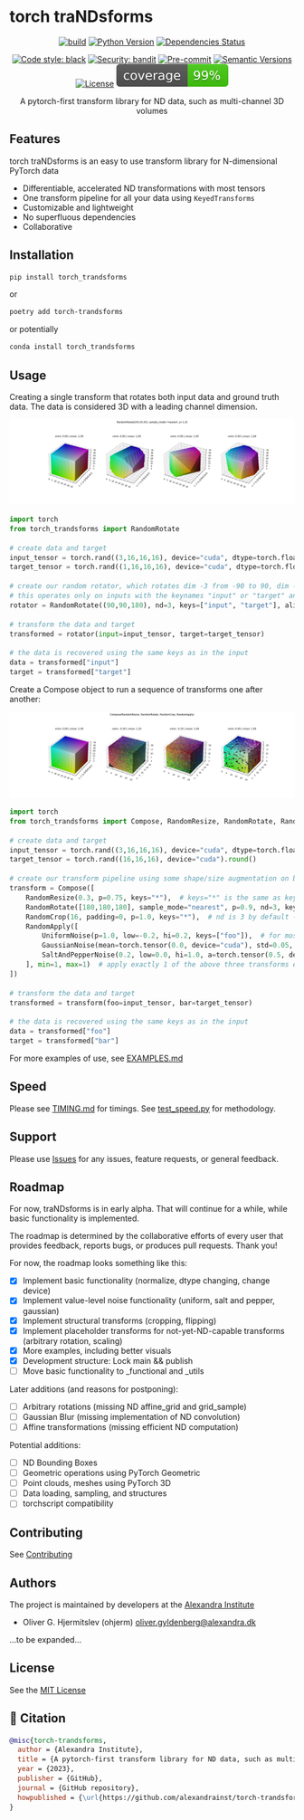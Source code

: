 # torch traNDsforms

<div align="center">

[![build](https://github.com/alexandrainst/torch-trandsforms/actions/workflows/build.yml/badge.svg?branch=main)](https://github.com/alexandrainst/torch-trandsforms/actions/workflows/build.yml?query=branch%3Amain)
[![Python Version](https://img.shields.io/pypi/pyversions/torch-trandsforms.svg)](https://pypi.org/project/torch-trandsforms/)
[![Dependencies Status](https://img.shields.io/badge/dependencies-up%20to%20date-brightgreen.svg)](https://github.com/alexandrainst/torch-trandsforms/pulls?utf8=%E2%9C%93&q=is%3Apr%20author%3Aapp%2Fdependabot)

[![Code style: black](https://img.shields.io/badge/code%20style-black-000000.svg)](https://github.com/psf/black)
[![Security: bandit](https://img.shields.io/badge/security-bandit-green.svg)](https://github.com/PyCQA/bandit)
[![Pre-commit](https://img.shields.io/badge/pre--commit-enabled-brightgreen?logo=pre-commit&logoColor=white)](https://github.com/alexandrainst/torch-trandsforms/blob/main/.pre-commit-config.yaml)
[![Semantic Versions](https://img.shields.io/badge/%20%20%F0%9F%93%A6%F0%9F%9A%80-semantic--versions-e10079.svg)](https://github.com/alexandrainst/torch-trandsforms/releases)
[![License](https://img.shields.io/github/license/alexandrainst/torch-trandsforms)](https://github.com/alexandrainst/torch-trandsforms/blob/main/LICENSE)
![Coverage Report](assets/images/coverage.svg)

A pytorch-first transform library for ND data, such as multi-channel 3D volumes

</div>

## Features

torch traNDsforms is an easy to use transform library for N-dimensional PyTorch data

 - Differentiable, accelerated ND transformations with most tensors
 - One transform pipeline for all your data using `KeyedTransforms`
 - Customizable and lightweight
 - No superfluous dependencies
 - Collaborative

## Installation

```bash
pip install torch_trandsforms
```

or

```bash
poetry add torch-trandsforms
```

or potentially

```bash
conda install torch_trandsforms
```

## Usage

Creating a single transform that rotates both input data and ground truth data. The data is considered 3D with a leading channel dimension.

![RandomRotate](./examples/figures/RandomRotate.png)

```python
import torch
from torch_trandsforms import RandomRotate

# create data and target
input_tensor = torch.rand((3,16,16,16), device="cuda", dtype=torch.float32)
target_tensor = torch.rand((1,16,16,16), device="cuda", dtype=torch.float32)

# create our random rotator, which rotates dim -3 from -90 to 90, dim -2 from -90 to 90, and dim -1 from -180 to 180
# this operates only on inputs with the keynames "input" or "target" and in the trailing 3 dimensions
rotator = RandomRotate((90,90,180), nd=3, keys=["input", "target"], align_corners=True)

# transform the data and target
transformed = rotator(input=input_tensor, target=target_tensor)

# the data is recovered using the same keys as in the input
data = transformed["input"]
target = transformed["target"]
```

Create a Compose object to run a sequence of transforms one after another:

![ComposeExample](./examples/figures/Compose.png)

```python
import torch
from torch_trandsforms import Compose, RandomResize, RandomRotate, RandomCrop, RandomApply, UniformNoise, GaussianNoise, SaltAndPepperNoise

# create data and target
input_tensor = torch.rand((3,16,16,16), device="cuda", dtype=torch.float32)
target_tensor = torch.rand((16,16,16), device="cuda").round()

# create our transform pipeline using some shape/size augmentation on both input and target, as well as some noise on the input
transform = Compose([
    RandomResize(0.3, p=0.75, keys="*"),  # keys="*" is the same as keys=["foo", "bar"] here
    RandomRotate([180,180,180], sample_mode="nearest", p=0.9, nd=3, keys=["foo", "bar"]),
    RandomCrop(16, padding=0, p=1.0, keys="*"),  # nd is 3 by default - but nd=1,2,3 all work here, just on the trailing dimensions
    RandomApply([
        UniformNoise(p=1.0, low=-0.2, hi=0.2, keys=["foo"]),  # for most noise transforms, we only want the data to be augmented
        GaussianNoise(mean=torch.tensor(0.0, device="cuda"), std=0.05, p=1.0, keys=["foo"]),
        SaltAndPepperNoise(0.2, low=0.0, hi=1.0, a=torch.tensor(0.5, device="cuda"), p=1.0, copy_input=True, keys=["foo"])
    ], min=1, max=1)  # apply exactly 1 of the above three transforms each time
])

# transform the data and target
transformed = transform(foo=input_tensor, bar=target_tensor)

# the data is recovered using the same keys as in the input
data = transformed["foo"]
target = transformed["bar"]
```

For more examples of use, see [EXAMPLES.md](https://github.com/alexandrainst/torch-trandsforms/blob/main/examples/EXAMPLES.md)

## Speed

Please see [TIMING.md](https://github.com/alexandrainst/torch-trandsforms/blob/main/TIMING.md) for timings. See [test_speed.py](https://github.com/alexandrainst/torch-trandsforms/blob/main/test_speed.py) for methodology.

## Support

Please use [Issues](https://github.com/alexandrainst/torch-trandsforms/issues) for any issues, feature requests, or general feedback.

## Roadmap

For now, traNDsforms is in early alpha. That will continue for a while, while basic functionality is implemented.

The roadmap is determined by the collaborative efforts of every user that provides feedback, reports bugs, or produces pull requests. Thank you!

For now, the roadmap looks something like this:
 - [x] Implement basic functionality (normalize, dtype changing, change device)
 - [x] Implement value-level noise functionality (uniform, salt and pepper, gaussian)
 - [x] Implement structural transforms (cropping, flipping)
 - [x] Implement placeholder transforms for not-yet-ND-capable transforms (arbitrary rotation, scaling)
 - [x] More examples, including better visuals
 - [x] Development structure: Lock main && publish
 - [ ] Move basic functionality to _functional and _utils

Later additions (and reasons for postponing):
 - [ ] Arbitrary rotations (missing ND affine_grid and grid_sample)
 - [ ] Gaussian Blur (missing implementation of ND convolution)
 - [ ] Affine transformations (missing efficient ND computation)

Potential additions:
 - [ ] ND Bounding Boxes
 - [ ] Geometric operations using PyTorch Geometric
 - [ ] Point clouds, meshes using PyTorch 3D
 - [ ] Data loading, sampling, and structures
 - [ ] torchscript compatibility

## Contributing

See [Contributing](https://github.com/alexandrainst/torch-trandsforms/blob/main/CONTRIBUTING.md)

## Authors

The project is maintained by developers at the [Alexandra Institute](https://alexandra.dk/)

 - Oliver G. Hjermitslev (ohjerm) <oliver.gyldenberg@alexandra.dk>

...to be expanded...

## License

See the [MIT License](https://github.com/alexandrainst/torch-trandsforms/blob/main/LICENSE)

## 📃 Citation

```bibtex
@misc{torch-trandsforms,
  author = {Alexandra Institute},
  title = {A pytorch-first transform library for ND data, such as multi-channel 3D volumes},
  year = {2023},
  publisher = {GitHub},
  journal = {GitHub repository},
  howpublished = {\url{https://github.com/alexandrainst/torch-trandsforms}}
}
```
